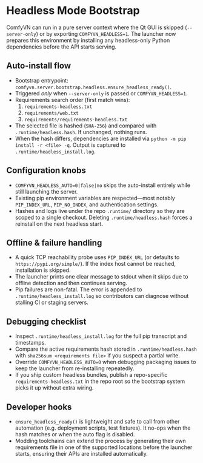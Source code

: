 # Headless Mode Bootstrap

ComfyVN can run in a pure server context where the Qt GUI is skipped (`--server-only`) or by exporting `COMFYVN_HEADLESS=1`. The launcher now prepares this environment by installing any headless-only Python dependencies before the API starts serving.

## Auto-install flow
- Bootstrap entrypoint: `comfyvn.server.bootstrap.headless.ensure_headless_ready()`.
- Triggered *only* when `--server-only` is passed or `COMFYVN_HEADLESS=1`.
- Requirements search order (first match wins):
  1. `requirements-headless.txt`
  2. `requirements/web.txt`
  3. `requirements/requirements-headless.txt`
- The selected file is hashed (`SHA-256`) and compared with `.runtime/headless.hash`. If unchanged, nothing runs.
- When the hash differs, dependencies are installed via `python -m pip install -r <file> -q`. Output is captured to `.runtime/headless_install.log`.

## Configuration knobs
- `COMFYVN_HEADLESS_AUTO=0|false|no` skips the auto-install entirely while still launching the server.
- Existing pip environment variables are respected—most notably `PIP_INDEX_URL`, `PIP_NO_INDEX`, and authentication settings.
- Hashes and logs live under the repo `.runtime/` directory so they are scoped to a single checkout. Deleting `.runtime/headless.hash` forces a reinstall on the next headless start.

## Offline & failure handling
- A quick TCP reachability probe uses `PIP_INDEX_URL` (or defaults to `https://pypi.org/simple/`). If the index host cannot be reached, installation is skipped.
- The launcher prints one clear message to stdout when it skips due to offline detection and then continues serving.
- Pip failures are non-fatal. The error is appended to `.runtime/headless_install.log` so contributors can diagnose without stalling CI or staging servers.

## Debugging checklist
- Inspect `.runtime/headless_install.log` for the full pip transcript and timestamps.
- Compare the active requirements hash stored in `.runtime/headless.hash` with `sha256sum <requirements file>` if you suspect a partial write.
- Override `COMFYVN_HEADLESS_AUTO=0` when debugging packaging issues to keep the launcher from re-installing repeatedly.
- If you ship custom headless bundles, publish a repo-specific `requirements-headless.txt` in the repo root so the bootstrap system picks it up without extra wiring.

## Developer hooks
- `ensure_headless_ready()` is lightweight and safe to call from other automation (e.g. deployment scripts, test fixtures). It no-ops when the hash matches or when the auto flag is disabled.
- Modding toolchains can extend the process by generating their own requirements file in one of the supported locations before the launcher starts, ensuring their APIs are installed automatically.

